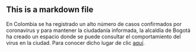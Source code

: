 ##  This is a markdown file

En Colombia se ha registrado un alto número de casos confirmados por coronavirus y para mantener la ciudadanía informada, la alcaldía de Bogotá ha creado un espacio donde se puede consultar el comportamiento del virus en la ciudad. Para conocer dicho lugar de clic [aquí](https://bogota.gov.co/coronavirus-en-bogota/).